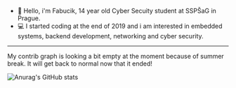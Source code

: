 - 👋 Hello, i'm Fabucik, 14 year old Cyber Secuity student at SSPŠaG in Prague.
- 💻 I started coding at the end of 2019 and i am interested in embedded systems, backend development, networking and cyber security.

---

 My contrib graph is looking a bit empty at the moment because of summer break. It will get back to normal now that it ended!

![Anurag's GitHub stats](https://github-readme-stats.vercel.app/api?username=Fabucik&theme=onedark&show_icons=true)
